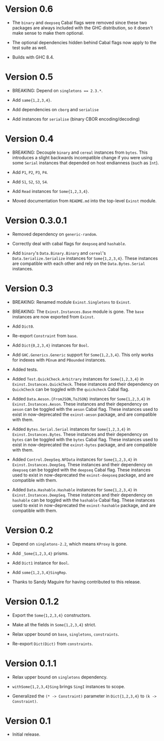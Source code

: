 # Version 0.6

* The `binary` and `deepseq` Cabal flags were removed since these two packages
  are always included with the GHC distribution, so it doesn't make sense to
  make them optional.

* The optional dependencies hidden behind Cabal flags now apply to the test
  suite as well.

* Builds with GHC 8.4.


# Version 0.5

* BREAKING: Depend on `singletons == 2.3.*`.

* Add `same{1,2,3,4}`.

* Add dependencies on `cborg` and `serialise`

* Add instances for `serialise` (binary CBOR encoding/decoding)


# Version 0.4

* BREAKING: Decouple `binary` and `cereal` instances from `bytes`. This
  introduces a slight backwards incompatible change if you were using some
  `Serial` instances that depended on host endianness (such as `Int`).

* Add `P1`, `P2`, `P3`, `P4`.

* Add `S1`, `S2`, `S3`, `S4`.

* Add `Read` instances for `Some{1,2,3,4}`.

* Moved documentation from `README.md` into the top-level `Exinst` module.


# Version 0.3.0.1

* Removed dependency on `generic-random`.

* Correctly deal with cabal flags for `deepseq` and `hashable`.

* Add `binary`'s `Data.Binary.Binary` and `cereal`'s `Data.Serialize.Serialize`
  instances for `Some{1,2,3,4}`. These instances are compatible with each other
  and rely on the `Data.Bytes.Serial` instances.


# Version 0.3

* BREAKING: Renamed module `Exinst.Singletons` to  `Exinst`.

* BREAKING: The `Exinst.Instances.Base` module is gone. The `base` instances are
  now exported from `Exinst`.

* Add `Dict0`.

* Re-export `Constraint` from `base`.

* Add `Dict{0,2,3,4}` instances for `Bool`.

* Add `GHC.Generics.Generic` support for `Some{1,2,3,4}`. This only works for
  indexes with `PEnum` and `PBounded` instances.

* Added tests.

* Added `Test.QuickCheck.Arbitrary` instances for `Some{1,2,3,4}` in
  `Exinst.Instances.QuickCheck`. These instances and their dependency on
  `QuickCheck` can be toggled with the `quickcheck` Cabal flag.

* Added `Data.Aeson.{FromJSON,ToJSON}` instances for `Some{1,2,3,4}` in
  `Exinst.Instances.Aeson`. These instances and their dependency on
  `aeson` can be toggled with the `aeson` Cabal flag. These instances used to
  exist in now-deprecated the `exinst-aeson` package, and are compatible with
  them.

* Added `Bytes.Serial.Serial` instances for `Some{1,2,3,4}` in
  `Exinst.Instances.Bytes`. These instances and their dependency on `bytes` can
  be toggled with the `bytes` Cabal flag. These instances used to exist in
  now-deprecated the `exinst-bytes` package, and are compatible with them.

* Added `Control.DeepSeq.NFData` instances for `Some{1,2,3,4}` in
  `Exinst.Instances.DeepSeq`. These instances and their dependency on `deepseq`
  can be toggled with the `deepseq` Cabal flag. These instances used to exist in
  now-deprecated the `exinst-deepseq` package, and are compatible with them.

* Added `Data.Hashable.Hashable` instances for `Some{1,2,3,4}` in
  `Exinst.Instances.DeepSeq`. These instances and their dependency on `hashable`
  can be toggled with the `hashable` Cabal flag. These instances used to exist
  in now-deprecated the `exinst-hashable` package, and are compatible with them.


# Version 0.2

* Depend on `singletons-2.2`, which means `KProxy` is gone.

* Add `_Some{1,2,3,4}` prisms.

* Add `Dict1` instance for `Bool`.

* Add `some{1,2,3,4}SingRep`.

* Thanks to Sandy Maguire for having contributed to this release.


# Version 0.1.2

* Export the `Some{1,2,3,4}` constructors.

* Make all the fields in `Some{1,2,3,4}` strict.

* Relax upper bound on `base`, `singletons`, `constraints`.

* Re-export `Dict(Dict)` from `constraints`.


# Version 0.1.1

* Relax upper bound on `singletons` dependency.

* `withSome{1,2,3,4}Sing` brings `SingI` instances to scope.

* Generalized the `(* -> Constraint)` parameter in `Dict{1,2,3,4}`
  to `(k -> Constraint)`.


# Version 0.1

* Initial release.
